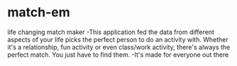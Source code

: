 # match-em
life changing match maker
-This application fed the data from different aspects of your life picks the perfect person to do an activity with.
Whether it's a relationship, fun activity or even class/work activity, there's always the perfect match. You just have to find them.
-It's made for everyone out there
